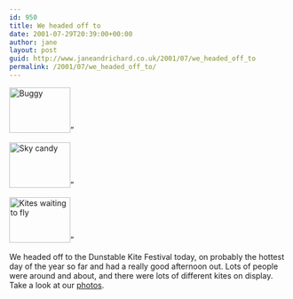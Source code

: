 ```yaml
---
id: 950
title: We headed off to
date: 2001-07-29T20:39:00+00:00
author: jane
layout: post
guid: http://www.janeandrichard.co.uk/2001/07/we_headed_off_to
permalink: /2001/07/we_headed_off_to/
---
```

<img src="http://v1.janeandrichard.co.uk/photos/dunstable/img/thumbp000008f.jpg" width="110" height="82" alt="Buggy" />&#8221;
  
<img src="http://v1.janeandrichard.co.uk/photos/dunstable/img/thumbp000017f.jpg" width="110" height="82" alt="Sky candy" />&#8221;
  
<img src="http://v1.janeandrichard.co.uk/photos/dunstable/img/thumbp000002f.jpg" width="110" height="82" alt="Kites waiting to fly" />&#8221; 

We headed off to the Dunstable Kite Festival today, on probably the hottest day of the year so far and had a really good afternoon out. Lots of people were around and about, and there were lots of different kites on display. Take a look at our [photos](http://v1.janeandrichard.co.uk/photos/dunstable/).